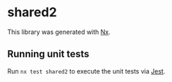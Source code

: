 # shared2

This library was generated with [Nx](https://nx.dev).

## Running unit tests

Run `nx test shared2` to execute the unit tests via [Jest](https://jestjs.io).
